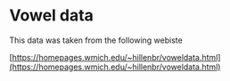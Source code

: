 # Vowel data

This data was taken from the following webiste

[https://homepages.wmich.edu/~hillenbr/voweldata.html](https://homepages.wmich.edu/~hillenbr/voweldata.html)

